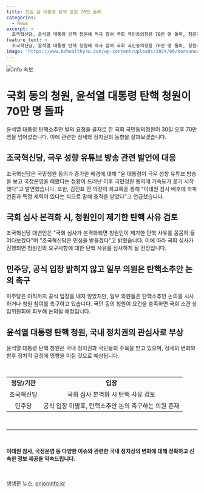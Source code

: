 ```yaml
---
title: 민심 윤 대통령 탄핵 청원 70만 돌파
categories:
  - News
excerpt: >
  조국혁신당, 윤석열 대통령 탄핵 청원에 적극 참여 국회 국민동의청원 70만 명 돌파, 청원자들 윤 대통령의 극우 성향 유튜브 공개에 충격 국회 심사 시 탄핵 사유 철저 조사 후 처리 의사 밝혀, 민주당은 입장 내지 않아. 몇몇 의원들은 탄핵소추안 논의를 시사하거나 청원 참여를 촉구 중.
feature_text: >
  조국혁신당, 윤석열 대통령 탄핵 청원에 적극 참여 국회 국민동의청원 70만 명 돌파, 청원자들 윤 대통령의 극우 성향 유튜브 공개에 충격 국회 심사 시 탄핵 사유 철저 조사 후 처리 의사 밝혀, 민주당은 입장 내지 않아. 몇몇 의원들은 탄핵소추안 논의를 시사하거나 청원 참여를 촉구 중.
image: 'https://www.behealthy4u.com/wp-content/uploads/2024/06/koreanews.jpg'
---
```


<p><img src="https://www.behealthy4u.com/wp-content/uploads/2024/06/koreanews.jpg" alt="info 속보" /></p>

<h1><strong>국회 동의 청원, 윤석열 대통령 탄핵 청원이 70만 명 돌파</strong></h1>

<p data-ke-size="size16">윤석열 대통령 탄핵소추안 발의 요청을 골자로 한 국회 국민동의청원이 30일 오후 70만 명을 넘어섰습니다. 이에 관련한 정세와 정치권의 동향을 살펴보겠습니다.</p>

<h2><strong>조국혁신당, 극우 성향 유튜브 방송 관련 발언에 대응</strong></h2>

<p data-ke-size="size16">조국혁신당은 국민청원 동의가 증가한 배경에 대해 "윤 대통령이 극우 성향 유튜브 방송을 보고 국정운영을 해왔다는 정황이 드러난 이후 국민청원 동의에 가속도가 붙기 시작했다"고 발언했습니다. 또한, 김진표 전 의장이 회고록을 통해 "이태원 참사 배후에 좌파 언론과 특정 세력이 있다는 식으로 말해 충격을 받았다"고 언급했습니다.</p>

<h2><strong>국회 심사 본격화 시, 청원인이 제기한 탄핵 사유 검토</strong></h2>

<p data-ke-size="size16">조국혁신당 대변인은 "국회 심사가 본격화되면 청원인이 제기한 탄핵 사유를 꼼꼼히 들여다보겠다"며 "조국혁신당은 민심을 받들겠다"고 밝혔습니다. 이에 따라 국회 심사가 진행되면 청원인의 요구사항에 대한 탄핵 사유를 심사하게 될 전망입니다.</p>

<h2><strong>민주당, 공식 입장 밝히지 않고 일부 의원은 탄핵소추안 논의 촉구</strong></h2>

<p data-ke-size="size16">미주당은 아직까지 공식 입장을 내지 않았지만, 일부 의원들은 탄핵소추안 논의를 시사하거나 청원 참여를 촉구하고 있습니다. 국민 동의 청원이 요건을 충족하면 국회 소관 상임위원회에 회부해 논의될 예정입니다.</p>

<h2><strong>윤석열 대통령 탄핵 청원, 국내 정치권의 관심사로 부상</strong></h2>

<p data-ke-size="size16">윤석열 대통령 탄핵 청원은 국내 정치권과 국민들의 주목을 받고 있으며, 정세의 변화와 향후 정치적 결정에 영향을 미칠 것으로 예상됩니다.</p>

<p data-ke-size="size16">&nbsp;</p>

<table>
    <tbody>
        <tr>
            <td style="text-align: center; height: 17px;"><b>정당/기관</b></td>
            <td style="text-align: center; height: 17px;"><b>입장</b></td>
        </tr>
        <tr>
            <td style="text-align: center; height: 17px;">조국혁신당</td>
            <td style="text-align: center; height: 17px;">국회 심사 본격화 시 탄핵 사유 검토</td>
        </tr>
        <tr>
            <td style="text-align: center; height: 17px;">민주당</td>
            <td style="text-align: center; height: 17px;">공식 입장 미발표, 탄핵소추안 논의 촉구하는 의원 존재</td>
        </tr>
    </tbody>
</table>

<p data-ke-size="size16">&nbsp;</p>

<hr>

<p data-ke-size="size16">&nbsp;</p>

<p><strong>이태원 참사, 국정운영 등 다양한 이슈와 관련한 국내 정치상의 변화에 대해 정확하고 신속한 정보 제공을 약속드립니다.</strong></p>

<p data-ke-size="size16">&nbsp;</p>
생생한 뉴스, <a href="https://onioninfo.kr" rel="dofollow">onioninfo.kr</a>


